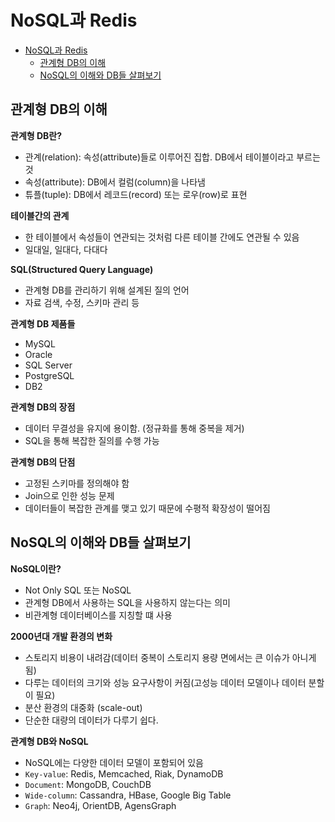 # NoSQL과 Redis
- [NoSQL과 Redis](#nosql과-redis)
  - [관계형 DB의 이해](#관계형-db의-이해)
  - [NoSQL의 이해와 DB들 살펴보기](#nosql의-이해와-db들-살펴보기)

## 관계형 DB의 이해
**관계형 DB란?**
- 관계(relation): 속성(attribute)들로 이루어진 집합. DB에서 테이블이라고 부르는 것
- 속성(attribute): DB에서 컬럼(column)을 나타냄
- 튜플(tuple): DB에서 레코드(record) 또는 로우(row)로 표현

**테이블간의 관계**
- 한 테이블에서 속성들이 연관되는 것처럼 다른 테이블 간에도 연관될 수 있음
- 일대일, 일대다, 다대다

**SQL(Structured Query Language)**
- 관계형 DB를 관리하기 위해 설계된 질의 언어
- 자료 검색, 수정, 스키마 관리 등

**관계형 DB 제품들**
- MySQL
- Oracle
- SQL Server
- PostgreSQL
- DB2

**관계형 DB의 장점**
- 데이터 무결성을 유지에 용이함. (정규화를 통해 중복을 제거)
- SQL을 통해 복잡한 질의를 수행 가능

**관계형 DB의 단점**
- 고정된 스키마를 정의해야 함
- Join으로 인한 성능 문제
- 데이터들이 복잡한 관계를 맺고 있기 때문에 수평적 확장성이 떨어짐

## NoSQL의 이해와 DB들 살펴보기
**NoSQL이란?**
- Not Only SQL 또는 NoSQL
- 관계형 DB에서 사용하는 SQL을 사용하지 않는다는 의미
- 비관계형 데이터베이스를 지칭할 떄 사용

**2000년대 개발 환경의 변화**
- 스토리지 비용이 내려감(데이터 중복이 스토리지 용량 면에서는 큰 이슈가 아니게 됨)
- 다루는 데이터의 크기와 성능 요구사항이 커짐(고성능 데이터 모델이나 데이터 분할이 필요)
- 분산 환경의 대중화 (scale-out)
- 단순한 대량의 데이터가 다루기 쉽다.

**관계형 DB와 NoSQL**
- NoSQL에는 다양한 데이터 모델이 포함되어 있음
- `Key-value`: Redis, Memcached, Riak, DynamoDB
- `Document`: MongoDB, CouchDB
- `Wide-column`: Cassandra, HBase, Google Big Table
- `Graph`: Neo4j, OrientDB, AgensGraph
